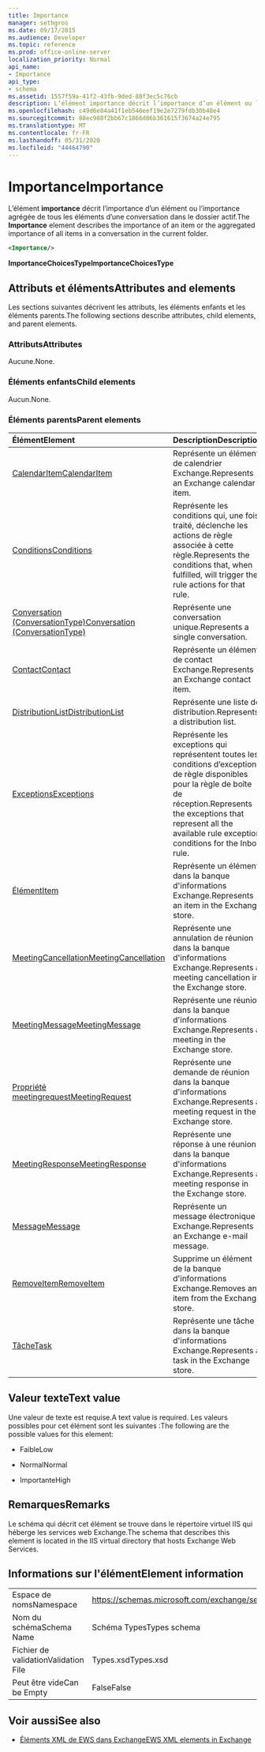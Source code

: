 ```yaml
---
title: Importance
manager: sethgros
ms.date: 09/17/2015
ms.audience: Developer
ms.topic: reference
ms.prod: office-online-server
localization_priority: Normal
api_name:
- Importance
api_type:
- schema
ms.assetid: 1557f59a-41f2-43fb-9ded-88f3ec5c76cb
description: L’élément importance décrit l’importance d’un élément ou l’importance agrégée de tous les éléments d’une conversation dans le dossier actif.
ms.openlocfilehash: c49d6e84a41f1eb546eef19e2e7279fdb30b48e4
ms.sourcegitcommit: 88ec988f2bb67c1866d06b361615f3674a24e795
ms.translationtype: MT
ms.contentlocale: fr-FR
ms.lasthandoff: 05/31/2020
ms.locfileid: "44464790"
---
```

# <a name="importance"></a><span data-ttu-id="4731f-103">Importance</span><span class="sxs-lookup"><span data-stu-id="4731f-103">Importance</span></span>

<span data-ttu-id="4731f-104">L’élément **importance** décrit l’importance d’un élément ou l’importance agrégée de tous les éléments d’une conversation dans le dossier actif.</span><span class="sxs-lookup"><span data-stu-id="4731f-104">The **Importance** element describes the importance of an item or the aggregated importance of all items in a conversation in the current folder.</span></span> 
  
```XML
<Importance/>
```

 <span data-ttu-id="4731f-105">**ImportanceChoicesType**</span><span class="sxs-lookup"><span data-stu-id="4731f-105">**ImportanceChoicesType**</span></span>
## <a name="attributes-and-elements"></a><span data-ttu-id="4731f-106">Attributs et éléments</span><span class="sxs-lookup"><span data-stu-id="4731f-106">Attributes and elements</span></span>

<span data-ttu-id="4731f-107">Les sections suivantes décrivent les attributs, les éléments enfants et les éléments parents.</span><span class="sxs-lookup"><span data-stu-id="4731f-107">The following sections describe attributes, child elements, and parent elements.</span></span>
  
### <a name="attributes"></a><span data-ttu-id="4731f-108">Attributs</span><span class="sxs-lookup"><span data-stu-id="4731f-108">Attributes</span></span>

<span data-ttu-id="4731f-109">Aucune.</span><span class="sxs-lookup"><span data-stu-id="4731f-109">None.</span></span>
  
### <a name="child-elements"></a><span data-ttu-id="4731f-110">Éléments enfants</span><span class="sxs-lookup"><span data-stu-id="4731f-110">Child elements</span></span>

<span data-ttu-id="4731f-111">Aucun.</span><span class="sxs-lookup"><span data-stu-id="4731f-111">None.</span></span>
  
### <a name="parent-elements"></a><span data-ttu-id="4731f-112">Éléments parents</span><span class="sxs-lookup"><span data-stu-id="4731f-112">Parent elements</span></span>

|<span data-ttu-id="4731f-113">**Élément**</span><span class="sxs-lookup"><span data-stu-id="4731f-113">**Element**</span></span>|<span data-ttu-id="4731f-114">**Description**</span><span class="sxs-lookup"><span data-stu-id="4731f-114">**Description**</span></span>|
|:-----|:-----|
|[<span data-ttu-id="4731f-115">CalendarItem</span><span class="sxs-lookup"><span data-stu-id="4731f-115">CalendarItem</span></span>](calendaritem.md) <br/> |<span data-ttu-id="4731f-116">Représente un élément de calendrier Exchange.</span><span class="sxs-lookup"><span data-stu-id="4731f-116">Represents an Exchange calendar item.</span></span>  <br/> |
|[<span data-ttu-id="4731f-117">Conditions</span><span class="sxs-lookup"><span data-stu-id="4731f-117">Conditions</span></span>](conditions.md) <br/> |<span data-ttu-id="4731f-118">Représente les conditions qui, une fois traité, déclenche les actions de règle associée à cette règle.</span><span class="sxs-lookup"><span data-stu-id="4731f-118">Represents the conditions that, when fulfilled, will trigger the rule actions for that rule.</span></span>  <br/> |
|[<span data-ttu-id="4731f-119">Conversation (ConversationType)</span><span class="sxs-lookup"><span data-stu-id="4731f-119">Conversation (ConversationType)</span></span>](conversation-conversationtype.md) <br/> |<span data-ttu-id="4731f-120">Représente une conversation unique.</span><span class="sxs-lookup"><span data-stu-id="4731f-120">Represents a single conversation.</span></span>  <br/> |
|[<span data-ttu-id="4731f-121">Contact</span><span class="sxs-lookup"><span data-stu-id="4731f-121">Contact</span></span>](contact.md) <br/> |<span data-ttu-id="4731f-122">Représente un élément de contact Exchange.</span><span class="sxs-lookup"><span data-stu-id="4731f-122">Represents an Exchange contact item.</span></span>  <br/> |
|[<span data-ttu-id="4731f-123">DistributionList</span><span class="sxs-lookup"><span data-stu-id="4731f-123">DistributionList</span></span>](distributionlist.md) <br/> |<span data-ttu-id="4731f-124">Représente une liste de distribution.</span><span class="sxs-lookup"><span data-stu-id="4731f-124">Represents a distribution list.</span></span>  <br/> |
|[<span data-ttu-id="4731f-125">Exceptions</span><span class="sxs-lookup"><span data-stu-id="4731f-125">Exceptions</span></span>](exceptions.md) <br/> |<span data-ttu-id="4731f-126">Représente les exceptions qui représentent toutes les conditions d’exception de règle disponibles pour la règle de boîte de réception.</span><span class="sxs-lookup"><span data-stu-id="4731f-126">Represents the exceptions that represent all the available rule exception conditions for the Inbox rule.</span></span>  <br/> |
|[<span data-ttu-id="4731f-127">Élément</span><span class="sxs-lookup"><span data-stu-id="4731f-127">Item</span></span>](item.md) <br/> |<span data-ttu-id="4731f-128">Représente un élément dans la banque d'informations Exchange.</span><span class="sxs-lookup"><span data-stu-id="4731f-128">Represents an item in the Exchange store.</span></span>  <br/> |
|[<span data-ttu-id="4731f-129">MeetingCancellation</span><span class="sxs-lookup"><span data-stu-id="4731f-129">MeetingCancellation</span></span>](meetingcancellation.md) <br/> |<span data-ttu-id="4731f-130">Représente une annulation de réunion dans la banque d'informations Exchange.</span><span class="sxs-lookup"><span data-stu-id="4731f-130">Represents a meeting cancellation in the Exchange store.</span></span>  <br/> |
|[<span data-ttu-id="4731f-131">MeetingMessage</span><span class="sxs-lookup"><span data-stu-id="4731f-131">MeetingMessage</span></span>](meetingmessage.md) <br/> |<span data-ttu-id="4731f-132">Représente une réunion dans la banque d'informations Exchange.</span><span class="sxs-lookup"><span data-stu-id="4731f-132">Represents a meeting in the Exchange store.</span></span>  <br/> |
|[<span data-ttu-id="4731f-133">Propriété meetingrequest</span><span class="sxs-lookup"><span data-stu-id="4731f-133">MeetingRequest</span></span>](meetingrequest.md) <br/> |<span data-ttu-id="4731f-134">Représente une demande de réunion dans la banque d'informations Exchange.</span><span class="sxs-lookup"><span data-stu-id="4731f-134">Represents a meeting request in the Exchange store.</span></span>  <br/> |
|[<span data-ttu-id="4731f-135">MeetingResponse</span><span class="sxs-lookup"><span data-stu-id="4731f-135">MeetingResponse</span></span>](meetingresponse.md) <br/> |<span data-ttu-id="4731f-136">Représente une réponse à une réunion dans la banque d'informations Exchange.</span><span class="sxs-lookup"><span data-stu-id="4731f-136">Represents a meeting response in the Exchange store.</span></span>  <br/> |
|[<span data-ttu-id="4731f-137">Message</span><span class="sxs-lookup"><span data-stu-id="4731f-137">Message</span></span>](message-ex15websvcsotherref.md) <br/> |<span data-ttu-id="4731f-138">Représente un message électronique Exchange.</span><span class="sxs-lookup"><span data-stu-id="4731f-138">Represents an Exchange e-mail message.</span></span>  <br/> |
|[<span data-ttu-id="4731f-139">RemoveItem</span><span class="sxs-lookup"><span data-stu-id="4731f-139">RemoveItem</span></span>](removeitem.md) <br/> |<span data-ttu-id="4731f-140">Supprime un élément de la banque d'informations Exchange.</span><span class="sxs-lookup"><span data-stu-id="4731f-140">Removes an item from the Exchange store.</span></span>  <br/> |
|[<span data-ttu-id="4731f-141">Tâche</span><span class="sxs-lookup"><span data-stu-id="4731f-141">Task</span></span>](task.md) <br/> |<span data-ttu-id="4731f-142">Représente une tâche dans la banque d'informations Exchange.</span><span class="sxs-lookup"><span data-stu-id="4731f-142">Represents a task in the Exchange store.</span></span>  <br/> |
   
## <a name="text-value"></a><span data-ttu-id="4731f-143">Valeur texte</span><span class="sxs-lookup"><span data-stu-id="4731f-143">Text value</span></span>

<span data-ttu-id="4731f-144">Une valeur de texte est requise.</span><span class="sxs-lookup"><span data-stu-id="4731f-144">A text value is required.</span></span> <span data-ttu-id="4731f-145">Les valeurs possibles pour cet élément sont les suivantes :</span><span class="sxs-lookup"><span data-stu-id="4731f-145">The following are the possible values for this element:</span></span>
  
- <span data-ttu-id="4731f-146">Faible</span><span class="sxs-lookup"><span data-stu-id="4731f-146">Low</span></span>
    
- <span data-ttu-id="4731f-147">Normal</span><span class="sxs-lookup"><span data-stu-id="4731f-147">Normal</span></span>
    
- <span data-ttu-id="4731f-148">Importante</span><span class="sxs-lookup"><span data-stu-id="4731f-148">High</span></span>
    
## <a name="remarks"></a><span data-ttu-id="4731f-149">Remarques</span><span class="sxs-lookup"><span data-stu-id="4731f-149">Remarks</span></span>

<span data-ttu-id="4731f-150">Le schéma qui décrit cet élément se trouve dans le répertoire virtuel IIS qui héberge les services web Exchange.</span><span class="sxs-lookup"><span data-stu-id="4731f-150">The schema that describes this element is located in the IIS virtual directory that hosts Exchange Web Services.</span></span>
  
## <a name="element-information"></a><span data-ttu-id="4731f-151">Informations sur l'élément</span><span class="sxs-lookup"><span data-stu-id="4731f-151">Element information</span></span>

|||
|:-----|:-----|
|<span data-ttu-id="4731f-152">Espace de noms</span><span class="sxs-lookup"><span data-stu-id="4731f-152">Namespace</span></span>  <br/> |https://schemas.microsoft.com/exchange/services/2006/types  <br/> |
|<span data-ttu-id="4731f-153">Nom du schéma</span><span class="sxs-lookup"><span data-stu-id="4731f-153">Schema Name</span></span>  <br/> |<span data-ttu-id="4731f-154">Schéma Types</span><span class="sxs-lookup"><span data-stu-id="4731f-154">Types schema</span></span>  <br/> |
|<span data-ttu-id="4731f-155">Fichier de validation</span><span class="sxs-lookup"><span data-stu-id="4731f-155">Validation File</span></span>  <br/> |<span data-ttu-id="4731f-156">Types.xsd</span><span class="sxs-lookup"><span data-stu-id="4731f-156">Types.xsd</span></span>  <br/> |
|<span data-ttu-id="4731f-157">Peut être vide</span><span class="sxs-lookup"><span data-stu-id="4731f-157">Can be Empty</span></span>  <br/> |<span data-ttu-id="4731f-158">False</span><span class="sxs-lookup"><span data-stu-id="4731f-158">False</span></span>  <br/> |
   
## <a name="see-also"></a><span data-ttu-id="4731f-159">Voir aussi</span><span class="sxs-lookup"><span data-stu-id="4731f-159">See also</span></span>



- [<span data-ttu-id="4731f-160">Éléments XML de EWS dans Exchange</span><span class="sxs-lookup"><span data-stu-id="4731f-160">EWS XML elements in Exchange</span></span>](ews-xml-elements-in-exchange.md)

